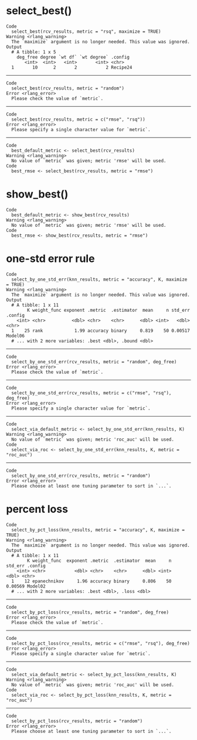 # select_best()

    Code
      select_best(rcv_results, metric = "rsq", maximize = TRUE)
    Warning <rlang_warning>
      The `maximize` argument is no longer needed. This value was ignored.
    Output
      # A tibble: 1 x 5
        deg_free degree `wt df` `wt degree` .config 
           <int>  <int>   <int>       <int> <chr>   
      1       10      2       2           2 Recipe24

---

    Code
      select_best(rcv_results, metric = "random")
    Error <rlang_error>
      Please check the value of `metric`.

---

    Code
      select_best(rcv_results, metric = c("rmse", "rsq"))
    Error <rlang_error>
      Please specify a single character value for `metric`.

---

    Code
      best_default_metric <- select_best(rcv_results)
    Warning <rlang_warning>
      No value of `metric` was given; metric 'rmse' will be used.
    Code
      best_rmse <- select_best(rcv_results, metric = "rmse")

# show_best()

    Code
      best_default_metric <- show_best(rcv_results)
    Warning <rlang_warning>
      No value of `metric` was given; metric 'rmse' will be used.
    Code
      best_rmse <- show_best(rcv_results, metric = "rmse")

# one-std error rule

    Code
      select_by_one_std_err(knn_results, metric = "accuracy", K, maximize = TRUE)
    Warning <rlang_warning>
      The `maximize` argument is no longer needed. This value was ignored.
    Output
      # A tibble: 1 x 11
            K weight_func exponent .metric  .estimator  mean     n std_err .config
        <int> <chr>          <dbl> <chr>    <chr>      <dbl> <int>   <dbl> <chr>  
      1    25 rank            1.99 accuracy binary     0.819    50 0.00517 Model06
      # ... with 2 more variables: .best <dbl>, .bound <dbl>

---

    Code
      select_by_one_std_err(rcv_results, metric = "random", deg_free)
    Error <rlang_error>
      Please check the value of `metric`.

---

    Code
      select_by_one_std_err(rcv_results, metric = c("rmse", "rsq"), deg_free)
    Error <rlang_error>
      Please specify a single character value for `metric`.

---

    Code
      select_via_default_metric <- select_by_one_std_err(knn_results, K)
    Warning <rlang_warning>
      No value of `metric` was given; metric 'roc_auc' will be used.
    Code
      select_via_roc <- select_by_one_std_err(knn_results, K, metric = "roc_auc")

---

    Code
      select_by_one_std_err(rcv_results, metric = "random")
    Error <rlang_error>
      Please choose at least one tuning parameter to sort in `...`.

# percent loss

    Code
      select_by_pct_loss(knn_results, metric = "accuracy", K, maximize = TRUE)
    Warning <rlang_warning>
      The `maximize` argument is no longer needed. This value was ignored.
    Output
      # A tibble: 1 x 11
            K weight_func  exponent .metric  .estimator  mean     n std_err .config
        <int> <chr>           <dbl> <chr>    <chr>      <dbl> <int>   <dbl> <chr>  
      1    12 epanechnikov     1.96 accuracy binary     0.806    50 0.00569 Model02
      # ... with 2 more variables: .best <dbl>, .loss <dbl>

---

    Code
      select_by_pct_loss(rcv_results, metric = "random", deg_free)
    Error <rlang_error>
      Please check the value of `metric`.

---

    Code
      select_by_pct_loss(rcv_results, metric = c("rmse", "rsq"), deg_free)
    Error <rlang_error>
      Please specify a single character value for `metric`.

---

    Code
      select_via_default_metric <- select_by_pct_loss(knn_results, K)
    Warning <rlang_warning>
      No value of `metric` was given; metric 'roc_auc' will be used.
    Code
      select_via_roc <- select_by_pct_loss(knn_results, K, metric = "roc_auc")

---

    Code
      select_by_pct_loss(rcv_results, metric = "random")
    Error <rlang_error>
      Please choose at least one tuning parameter to sort in `...`.

